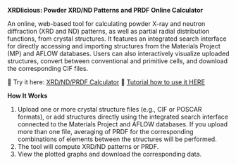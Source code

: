 **XRDlicious: Powder XRD/ND Patterns and PRDF Online Calculator**

An online, web-based tool for calculating powder X-ray and neutron diffraction (XRD and ND) patterns, as well as partial radial distribution functions, from crystal structures.
It features an integrated search interface for directly accessing and importing structures from the Materials Project (MP) and AFLOW databases. Users can also interactively visualize uploaded structures, convert between conventional and primitive cells, and download the corresponding CIF files.

🔗 Try it here: [XRD/ND/PRDF Calculator](https://rdf-xrd-calculator.streamlit.app/)
🔗 [Tutorial how to use it HERE](https://implant.fs.cvut.cz/xrdlicious/)


**How It Works**
1) Upload one or more crystal structure files (e.g., CIF or POSCAR formats), or add structures directly using the integrated search interface connected to the Materials Project and AFLOW databases. If you upload more than one file, averaging of PRDF for the corresponding combinations of elements between the structures will be performed. 
2) The tool will compute XRD/ND patterns or PRDF.
3) View the plotted graphs and download the corresponding data. 
